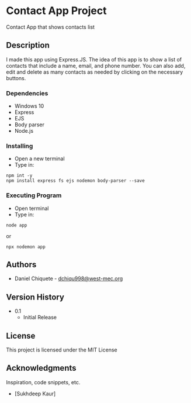 # Contact App Project
Contact App that shows contacts list 

## Description
I made this app using Express.JS. The idea of this app is to show a list of contacts that include a name, email, and phone number. You can also add, edit and delete as many contacts as needed by clicking on the necessary buttons. 

### Dependencies
* Windows 10
* Express
* EJS
* Body parser
* Node.js

### Installing
* Open a new terminal
* Type in:
```
npm int -y
npm install express fs ejs nodemon body-parser --save
```

### Executing Program
* Open terminal
* Type in: 
```
node app
```
or 
```
npx nodemon app
```

## Authors 

* Daniel Chiquete - dchiqu998@west-mec.org

## Version History 

* 0.1
    * Initial Release

## License

This project is licensed under the MIT License

## Acknowledgments

Inspiration, code snippets, etc.
* [Sukhdeep Kaur]